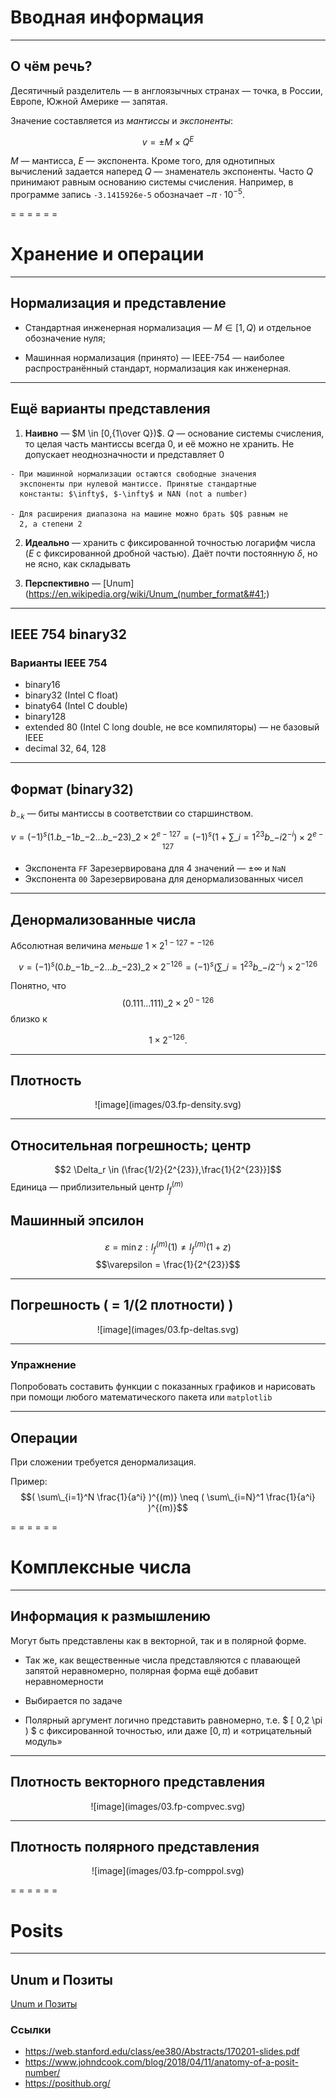 <!-- -*- coding: utf-8 -*- -->
<span id="slides-title" hidden>Числа с плавающей запятой: представление, распределение; комплексные числа</span>

# Вводная информация

- - - - - -

## О чём речь?

Десятичный разделитель — в англоязычных странах — точка, в России,
Европе, Южной Америке — запятая.

Значение составляется из *мантиссы* и *экспоненты*:

$$v = \pm M\times Q^E$$

$M$ — мантисса, $E$ — экспонента. Кроме того, для однотипных вычислений
задается наперед $Q$ — знаменатель экспоненты. Часто $Q$ принимают
равным основанию системы счисления. Например, в программе запись
`-3.1415926e-5` обозначает $-\pi\cdot10^{-5}$.

= = = = = =

# Хранение и операции

- - - - - -

## Нормализация и представление

- Стандартная инженерная нормализация — $M \in [1,Q)$ и отдельное
  обозначение нуля;

<div class="fragment" />

- Машинная нормализация (принято) — IEEE-754 — наиболее распространённый стандарт, нормализация как
  инженерная.


- - - - - -

## Ещё варианты представления


  1. **Наивно** — $M \in [0,{1\over Q})$. $Q$ — основание системы счисления, то
     целая часть мантиссы всегда 0, и её можно не хранить. Не
     допускает неоднозначности и представляет 0

    - При машинной нормализации остаются свободные значения
      экспоненты при нулевой мантиссе. Принятые стандартные
      константы: $\infty$, $-\infty$ и NAN (not a number)

    - Для расширения диапазона на машине можно брать $Q$ равным не
      2, а степени 2

  2. **Идеально** — хранить с фиксированной точностью логарифм числа ($E$ с
     фиксированной дробной частью). Даёт почти постоянную
     $\delta$, но не ясно, как складывать

  3. **Перспективно** — [Unum](https://en.wikipedia.org/wiki/Unum_(number_format&#41;)

- - - - - -

## IEEE 754 binary32

### Варианты IEEE 754

-   binary16
-   binary32 (Intel С float)
-   binaty64 (Intel C double)
-   binary128
-   extended 80 (Intel C long double, не все компиляторы) — не базовый
    IEEE
-   decimal 32, 64, 128

- - - - - -

## Формат (binary32)

$b_{-k}$ — биты мантиссы в соответствии со старшинством.

$$
v = (-1)^s(1.b\_{-1}b\_{-2}\ldots b\_{-23})\_2 \times 2^{e-127}
= (-1)^s (1 + \sum\_{i=1}^{23} b\_{-i} 2^{-i} )\times 2^{e-127}
$$

-   Экспонента `FF` Зарезервирована для 4 значений — $\pm\infty$ и
    `NaN`
-   Экспонента `00` Зарезервирована для денормализованных чисел


- - - - - -

## Денормализованные числа

Абсолютная величина *меньше* $1\times 2^{1-127=-126}$

$$
v = (-1)^s(0.b\_{-1}b\_{-2}\ldots b\_{-23})\_2 \times 2^{-126}
= (-1)^s (\sum\_{i=1}^{23} b\_{-i} 2^{-i} )\times 2^{-126}
$$

Понятно, что $$(0.111\ldots 111)\_2 \times 2^{0-126}$$ близко к

$$1 \times 2^{-126}.$$

- - - - - -

## Плотность

<div style="text-align: center;">
![image](images/03.fp-density.svg) <!--.element: style="width: 80%;" -->
</div>


- - - - - -

## Относительная погрешность; центр

$$2 \Delta_r \in (\frac{1/2}{2^{23}},\frac{1}{2^{23}}]$$ Единица —
приблизительный центр $I_f^{(m)}$

## Машинный эпсилон

$$\varepsilon = \min z: I_f^{(m)}(1) \neq I_f^{(m)}(1+z)$$
$$\varepsilon = \frac{1}{2^{23}}$$

- - - - - -

## Погрешность ( = 1/(2 плотности) )

<div style="text-align: center;">
![image](images/03.fp-deltas.svg) <!--.element: style="width: 80%;" -->
</div>


- - - - - -

### Упражнение

Попробовать составить функции с показанных графиков и нарисовать при
помощи любого математического пакета или `matplotlib`


- - - - - -

## Операции

При сложении требуется денормализация.

Пример: $$(
\sum\_{i=1}^N \frac{1}{a^i}
)^{(m)} \neq (
\sum\_{i=N}^1 \frac{1}{a^i}
)^{(m)}$$

= = = = = =

# Комплексные числа

- - - - - -

## Информация к размышлению

Могут быть представлены как в векторной, так и в полярной форме.

- Так же, как вещественные числа представляются с плавающей запятой
  неравномерно, полярная форма ещё добавит неравномерности

- Выбирается по задаче

- Полярный аргумент логично представить равномерно, т.е. $ [ 0,2 \pi ) $ с
  фиксированной точностью, или даже $[0,\pi)$ и «отрицательный
  модуль»

- - - - - -

## Плотность векторного представления

<div style="text-align: center;">
![image](images/03.fp-compvec.svg) <!--.element: style="width: 80%;" -->
</div>

- - - - - -

## Плотность полярного представления

<div style="text-align: center;">
![image](images/03.fp-comppol.svg) <!--.element: style="width: 80%;" -->
</div>

= = = = = =

# Posits

- - - - - -

## Unum и Позиты

[Unum и Позиты](docs/170201-slides.pdf#page=15)

### Ссылки

* https://web.stanford.edu/class/ee380/Abstracts/170201-slides.pdf
* https://www.johndcook.com/blog/2018/04/11/anatomy-of-a-posit-number/
* https://posithub.org/

